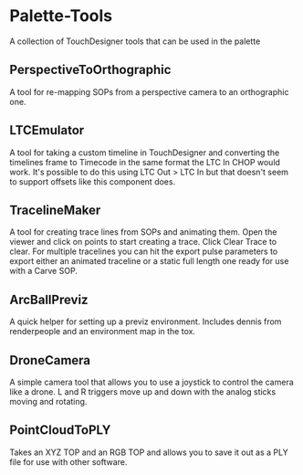 # Palette-Tools
A collection of TouchDesigner tools that can be used in the palette

## PerspectiveToOrthographic
A tool for re-mapping SOPs from a perspective camera to an orthographic one.

## LTCEmulator
A tool for taking a custom timeline in TouchDesigner and converting the timelines frame to Timecode in the same format the LTC In CHOP would work.
It's possible to do this using LTC Out > LTC In but that doesn't seem to support offsets like this component does.

## TracelineMaker
A tool for creating trace lines from SOPs and animating them. Open the viewer and click on points to start creating a trace. Click Clear Trace to clear. 
For multiple tracelines you can hit the export pulse parameters to export either an animated traceline or a static full length one ready for use with a Carve SOP.

## ArcBallPreviz
A quick helper for setting up a previz environment. Includes dennis from renderpeople and an environment map in the tox.

## DroneCamera
A simple camera tool that allows you to use a joystick to control the camera like a drone. L and R triggers move up and down with the analog sticks moving and rotating.

## PointCloudToPLY
Takes an XYZ TOP and an RGB TOP and allows you to save it out as a PLY file for use with other software.